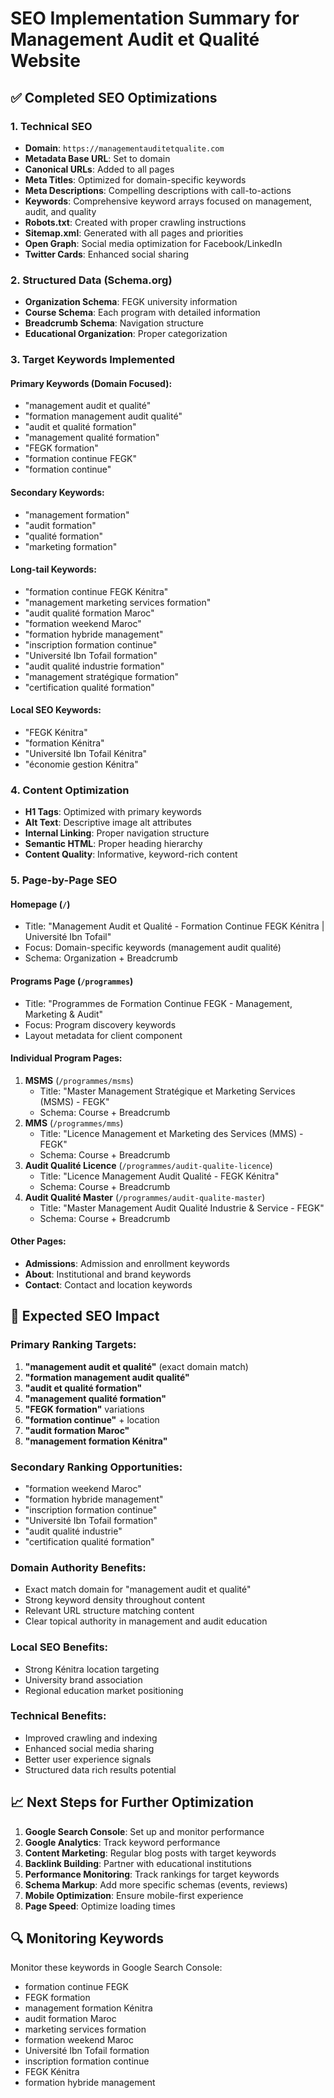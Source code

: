 # SEO Implementation Summary for Management Audit et Qualité Website

## ✅ Completed SEO Optimizations

### 1. Technical SEO

- **Domain**: `https://managementauditetqualite.com`
- **Metadata Base URL**: Set to domain
- **Canonical URLs**: Added to all pages
- **Meta Titles**: Optimized for domain-specific keywords
- **Meta Descriptions**: Compelling descriptions with call-to-actions
- **Keywords**: Comprehensive keyword arrays focused on management, audit, and quality
- **Robots.txt**: Created with proper crawling instructions
- **Sitemap.xml**: Generated with all pages and priorities
- **Open Graph**: Social media optimization for Facebook/LinkedIn
- **Twitter Cards**: Enhanced social sharing

### 2. Structured Data (Schema.org)

- **Organization Schema**: FEGK university information
- **Course Schema**: Each program with detailed information
- **Breadcrumb Schema**: Navigation structure
- **Educational Organization**: Proper categorization

### 3. Target Keywords Implemented

#### Primary Keywords (Domain Focused):

- "management audit et qualité"
- "formation management audit qualité"
- "audit et qualité formation"
- "management qualité formation"
- "FEGK formation"
- "formation continue FEGK"
- "formation continue"

#### Secondary Keywords:

- "management formation"
- "audit formation"
- "qualité formation"
- "marketing formation"

#### Long-tail Keywords:

- "formation continue FEGK Kénitra"
- "management marketing services formation"
- "audit qualité formation Maroc"
- "formation weekend Maroc"
- "formation hybride management"
- "inscription formation continue"
- "Université Ibn Tofail formation"
- "audit qualité industrie formation"
- "management stratégique formation"
- "certification qualité formation"

#### Local SEO Keywords:

- "FEGK Kénitra"
- "formation Kénitra"
- "Université Ibn Tofail Kénitra"
- "économie gestion Kénitra"

### 4. Content Optimization

- **H1 Tags**: Optimized with primary keywords
- **Alt Text**: Descriptive image alt attributes
- **Internal Linking**: Proper navigation structure
- **Semantic HTML**: Proper heading hierarchy
- **Content Quality**: Informative, keyword-rich content

### 5. Page-by-Page SEO

#### Homepage (`/`)

- Title: "Management Audit et Qualité - Formation Continue FEGK Kénitra | Université Ibn Tofail"
- Focus: Domain-specific keywords (management audit qualité)
- Schema: Organization + Breadcrumb

#### Programs Page (`/programmes`)

- Title: "Programmes de Formation Continue FEGK - Management, Marketing & Audit"
- Focus: Program discovery keywords
- Layout metadata for client component

#### Individual Program Pages:

1. **MSMS** (`/programmes/msms`)
   - Title: "Master Management Stratégique et Marketing Services (MSMS) - FEGK"
   - Schema: Course + Breadcrumb
2. **MMS** (`/programmes/mms`)
   - Title: "Licence Management et Marketing des Services (MMS) - FEGK"
   - Schema: Course + Breadcrumb
3. **Audit Qualité Licence** (`/programmes/audit-qualite-licence`)
   - Title: "Licence Management Audit Qualité - FEGK Kénitra"
   - Schema: Course + Breadcrumb
4. **Audit Qualité Master** (`/programmes/audit-qualite-master`)
   - Title: "Master Management Audit Qualité Industrie & Service - FEGK"
   - Schema: Course + Breadcrumb

#### Other Pages:

- **Admissions**: Admission and enrollment keywords
- **About**: Institutional and brand keywords
- **Contact**: Contact and location keywords

## 🎯 Expected SEO Impact

### Primary Ranking Targets:

1. **"management audit et qualité"** (exact domain match)
2. **"formation management audit qualité"**
3. **"audit et qualité formation"**
4. **"management qualité formation"**
5. **"FEGK formation"** variations
6. **"formation continue"** + location
7. **"audit formation Maroc"**
8. **"management formation Kénitra"**

### Secondary Ranking Opportunities:

- "formation weekend Maroc"
- "formation hybride management"
- "inscription formation continue"
- "Université Ibn Tofail formation"
- "audit qualité industrie"
- "certification qualité formation"

### Domain Authority Benefits:

- Exact match domain for "management audit et qualité"
- Strong keyword density throughout content
- Relevant URL structure matching content
- Clear topical authority in management and audit education

### Local SEO Benefits:

- Strong Kénitra location targeting
- University brand association
- Regional education market positioning

### Technical Benefits:

- Improved crawling and indexing
- Enhanced social media sharing
- Better user experience signals
- Structured data rich results potential

## 📈 Next Steps for Further Optimization

1. **Google Search Console**: Set up and monitor performance
2. **Google Analytics**: Track keyword performance
3. **Content Marketing**: Regular blog posts with target keywords
4. **Backlink Building**: Partner with educational institutions
5. **Performance Monitoring**: Track rankings for target keywords
6. **Schema Markup**: Add more specific schemas (events, reviews)
7. **Mobile Optimization**: Ensure mobile-first experience
8. **Page Speed**: Optimize loading times

## 🔍 Monitoring Keywords

Monitor these keywords in Google Search Console:

- formation continue FEGK
- FEGK formation
- management formation Kénitra
- audit formation Maroc
- marketing services formation
- formation weekend Maroc
- Université Ibn Tofail formation
- inscription formation continue
- FEGK Kénitra
- formation hybride management
